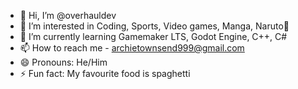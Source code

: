 - 👋 Hi, I’m @overhauldev
- 👀 I’m interested in Coding, Sports, Video games, Manga, Naruto🥷
- 🌱 I’m currently learning Gamemaker LTS, Godot Engine, C++, C# 
- 📫 How to reach me - archietownsend999@gmail.com  
- 😄 Pronouns: He/Him
- ⚡ Fun fact: My favourite food is spaghetti 

<!---
overhauldev/overhauldev is a ✨ special ✨ repository because its `README.md` (this file) appears on your GitHub profile.
You can click the Preview link to take a look at your changes.
--->
